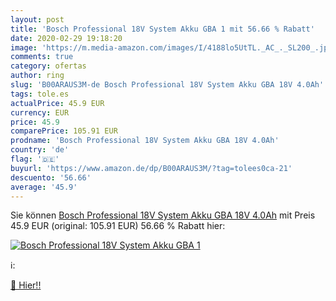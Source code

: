```yaml
---
layout: post
title: 'Bosch Professional 18V System Akku GBA 1 mit 56.66 % Rabatt'
date: 2020-02-29 19:18:20
image: 'https://m.media-amazon.com/images/I/4188lo5UtTL._AC_._SL200_.jpg'
comments: true
category: ofertas
author: ring
slug: 'B00ARAUS3M-de Bosch Professional 18V System Akku GBA 18V 4.0Ah'
tags: tole.es
actualPrice: 45.9 EUR
currency: EUR
price: 45.9
comparePrice: 105.91 EUR
prodname: 'Bosch Professional 18V System Akku GBA 18V 4.0Ah'
country: 'de'
flag: '🇩🇪'
buyurl: 'https://www.amazon.de/dp/B00ARAUS3M/?tag=tolees0ca-21'
descuento: '56.66'
average: '45.9'
---
```


Sie können [Bosch Professional 18V System Akku GBA 18V 4.0Ah](https://www.amazon.de/dp/B00ARAUS3M/?tag=tolees0ca-21) mit Preis 45.9 EUR (original: 105.91 EUR) 56.66 % Rabatt hier:

[![Bosch Professional 18V System Akku GBA 1](https://m.media-amazon.com/images/I/4188lo5UtTL._AC_._SL200_.jpg)](https://www.amazon.de/dp/B00ARAUS3M/?tag=tolees0ca-21)

ℹ️:


[🛒 Hier!!](https://www.amazon.de/dp/B00ARAUS3M/?tag=tolees0ca-21)
